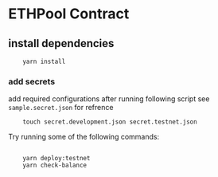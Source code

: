 # ETHPool Contract

## install dependencies

```
    yarn install
```

### add secrets

add required configurations after running following script see `sample.secret.json` for refrence

```
    touch secret.development.json secret.testnet.json

```

Try running some of the following commands:

```

    yarn deploy:testnet
    yarn check-balance

```
